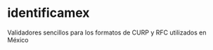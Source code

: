 identificamex
=============

Validadores sencillos para los formatos de CURP y RFC utilizados en México
